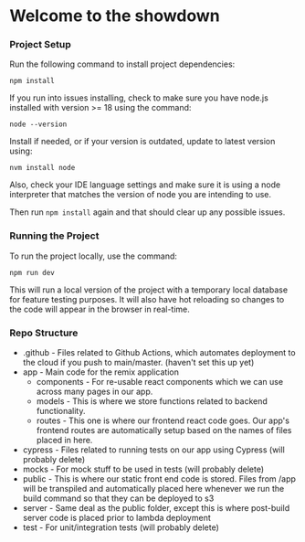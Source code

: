 # Welcome to the showdown

### Project Setup
Run the following command to install project dependencies:

`npm install`

If you run into issues installing, check to make sure you have node.js installed with version >= 18 using the command:

`node --version`

Install if needed, or if your version is outdated, update to latest version using:

`nvm install node`

Also, check your IDE language settings and make sure it is using a node interpreter that matches the version of node you
are intending to use.

Then run `npm install` again and that should clear up any possible issues.

### Running the Project

To run the project locally, use the command:

`npm run dev`

This will run a local version of the project with a temporary local database for feature testing purposes. It will also
have hot reloading so changes to the code will appear in the browser in real-time.

### Repo Structure
- .github - Files related to Github Actions, which automates deployment to the cloud if you push to main/master. (haven't set this up yet)
- app - Main code for the remix application
  - components - For re-usable react components which we can use across many pages in our app.
  - models - This is where we store functions related to backend functionality.
  - routes - This one is where our frontend react code goes. Our app's frontend routes are automatically setup based on the names of files placed in here.
- cypress - Files related to running tests on our app using Cypress (will probably delete)
- mocks - For mock stuff to be used in tests (will probably delete)
- public - This is where our static front end code is stored. Files from /app will be transpiled and automatically placed here whenever we run the build command so that they can be deployed to s3
- server - Same deal as the public folder, except this is where post-build server code is placed prior to lambda deployment
- test - For unit/integration tests (will probably delete)


